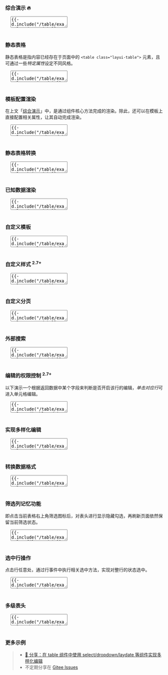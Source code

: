 <h3 lay-toc="{level: 2, id: 'examples'}" class="layui-hide">综合演示 🔥</h3>

<pre class="layui-code" lay-options="{preview: 'iframe', id: 'table-demo-1', text: {preview: '综合演示 🔥'}, style: 'height: 506px;', layout: ['preview', 'code'], tools: ['full','window'], done: function(obj){
  setTimeout(function(){
    layer.tipsIndex = layer.tips(
      '点击该图标可最大化查看效果', 
      layui.$('#table-demo-1 .layui-icon-screen-full'), {
      tips: 4,
      time: 30*1000
    })
  });
}, toolsEvent: function(oi, type){
  if(type === 'full'){
    layer.close(layer.tipsIndex);
  }
}}">
  <textarea>
{{- d.include("/table/examples/demo.md") }}
  </textarea>
</pre>

<h3 id="demo-static" lay-toc="{level: 2}" class="ws-bold">静态表格</h3>

静态表格是指内容已经存在于页面中的 `<table class="layui-table">` 元素，且可通过一些*特定属性*设定不同风格。

<pre class="layui-code" lay-options="{preview: true, style: 'height: 335px; overflow: auto;', layout: ['preview', 'code'], tools: ['full']}">
  <textarea>
{{- d.include("/table/examples/static.md") }}
  </textarea>
</pre>

<h3 id="demo-auto-render" lay-toc="{level: 2}" class="ws-bold">模板配置渲染</h3>

在上文「[综合演示](#examples)」中，是通过组件核心方法完成的渲染。除此，还可以在模板上直接配置相关属性，让其自动完成渲染。

<pre class="layui-code" lay-options="{preview: true, layout: ['preview', 'code'], tools: ['full'], done: function(obj){
  layui.table.init(obj.container.children('table'));
}, toolsEvent: function(oi, type){
  if(type === 'full'){
    layui.table.resize('ID-table-demo-init');
  }
}}">
  <textarea>
{{- d.include("/table/examples/autoRender.md") }}
  </textarea>
</pre>

<h3 id="demo-init" lay-toc="{level: 2}" class="ws-bold">静态表格转换</h3>

<pre class="layui-code" lay-options="{preview: true, codeStyle: 'height: 508px;', layout: ['preview', 'code'], tools: ['full']}">
  <textarea>
{{- d.include("/table/examples/init.md") }}
  </textarea>
</pre>

<h3 id="demo-data" lay-toc="{level: 2}" class="ws-bold">已知数据渲染</h3>

<pre class="layui-code" lay-options="{preview: true, codeStyle: 'height: 508px;', layout: ['preview', 'code'], ID: 'ID-table-demo-data', tools: ['full'], done: function(obj){
  layui.table.resize(this.ID);
}, toolsEvent: function(oi, type){
  if(type === 'full'){
    layui.table.resize(this.ID);
  }
}}">
  <textarea>
{{- d.include("/table/examples/data.md") }}
  </textarea>
</pre>

<h3 id="demo-templet" lay-toc="{level: 2, hot: true}" class="ws-bold">自定义模板</h3>

<pre class="layui-code" lay-options="{preview: true, codeStyle: 'height: 508px;', layout: ['preview', 'code'], tools: ['full'], ID: 'ID-table-demo-templet', done: function(obj){
  layui.table.resize(this.ID);
}, toolsEvent: function(oi, type){
  if(type === 'full'){
    layui.table.resize(this.ID);
  }
}}">
  <textarea>
{{- d.include("/table/examples/templet.md") }}
  </textarea>
</pre>

<h3 id="demo-css" lay-toc="{level: 2, hot: true}" class="ws-bold">自定义样式 <sup>2.7+</sup></h3>

<pre class="layui-code" lay-options="{preview: 'iframe', style: 'height: 538px;', layout: ['preview', 'code'], tools: ['full']}">
  <textarea>
{{- d.include("/table/examples/css.md") }}
  </textarea>
</pre>

<h3 id="demo-page" lay-toc="{level: 2}" class="ws-bold">自定义分页</h3>

<pre class="layui-code" lay-options="{preview: true, codeStyle: 'height: 508px;', layout: ['preview', 'code'], tools: ['full'], ID: 'ID-table-demo-page', done: function(obj){
  layui.table.resize(this.ID);
}, toolsEvent: function(oi, type){
  if(type === 'full'){
    layui.table.resize(this.ID);
  }
}}">
  <textarea>
{{- d.include("/table/examples/page.md") }}
  </textarea>
</pre>

<h3 id="demo-search" lay-toc="{level: 2, hot: true}" class="ws-bold">外部搜索</h3>

<pre class="layui-code" lay-options="{preview: true, codeStyle: 'height: 508px;', layout: ['preview', 'code'], tools: ['full'], ID: 'ID-table-demo-search', done: function(obj){
  obj.render();
  layui.table.resize(this.ID);
}, toolsEvent: function(oi, type){
  if(type === 'full'){
    layui.table.resize(this.ID);
  }
}}">
  <textarea>
{{- d.include("/table/examples/search.md") }}
  </textarea>
</pre>

<h3 id="demo-editable" lay-toc="{level: 2, hot: true}" class="ws-bold">编辑的权限控制 <sup>2.7+</sup></h3>

以下演示一个根据返回数据中某个字段来判断是否开启该行的编辑，*单击对应行*可进入单元格编辑。

<pre class="layui-code" lay-options="{preview: true, codeStyle: 'height: 508px;', layout: ['preview', 'code'], tools: ['full']}">
  <textarea>
{{- d.include("/table/examples/editable.md") }}
  </textarea>
</pre>

<h3 id="demo-editmodes" lay-toc="{level: 2, hot: true}" class="ws-bold">实现多样化编辑</h3>

<pre class="layui-code" lay-options="{preview: true, codeStyle: 'height: 508px;', layout: ['preview', 'code'], tools: ['full'], toolsEvent: function(oi, type){
  if(type === 'full'){
    layui.table.resize('ID-table-demo-editmodes');
  }
}}">
  <textarea>
{{- d.include("/table/examples/editModes.md") }}
  </textarea>
</pre>

<h3 id="demo-parse" lay-toc="{level: 2, hot: true}" class="ws-bold">转换数据格式</h3>

<pre class="layui-code" lay-options="{preview: true, codeStyle: 'height: 508px;', layout: ['preview', 'code'], tools: ['full'], toolsEvent: function(oi, type){
  if(type === 'full'){
    layui.table.resize('ID-table-demo-parse');
  }
}}">
  <textarea>
{{- d.include("/table/examples/parse.md") }}
  </textarea>
</pre>

<h3 id="demo-filter" lay-toc="{level: 2}" class="ws-bold">筛选列记忆功能</h3>

即点击当前表格右上角筛选图标后，对表头进行显示隐藏勾选，再刷新页面依然保留当前筛选状态。

<pre class="layui-code" lay-options="{preview: true, codeStyle: 'height: 508px;', layout: ['preview', 'code'], tools: ['full'], toolsEvent: function(oi, type){
  if(type === 'full'){
    layui.table.resize('ID-table-demo-filter');
  }
}}">
  <textarea>
{{- d.include("/table/examples/filter.md") }}
  </textarea>
</pre>

<h3 id="demo-setRowChecked" lay-toc="{level: 2, hot: true}" class="ws-bold">选中行操作</h3>

点击行任意处，通过行事件中执行相关选中方法，实现对整行的状态选中。

<pre class="layui-code" lay-options="{preview: true, codeStyle: 'height: 508px;', layout: ['preview', 'code'], tools: ['full'], toolsEvent: function(oi, type){
  if(type === 'full'){
    layui.table.resize('ID-table-demo-setRowChecked');
  }
}}">
  <textarea>
{{- d.include("/table/examples/setRowChecked.md") }}
  </textarea>
</pre>

<h3 id="demo-theads" lay-toc="{level: 2}" class="ws-bold">多级表头</h3>

<pre class="layui-code" lay-options="{preview: true, codeStyle: 'height: 508px;', layout: ['preview', 'code'], tools: ['full'], done: function(obj){
  layui.table.init(obj.container.children('table'));
}, toolsEvent: function(oi, type){
  if(type === 'full'){
    layui.table.resize('ID-table-demo-theads-1');
    layui.table.resize('ID-table-demo-theads-2');
  }
}}">
  <textarea>
{{- d.include("/table/examples/theads.md") }}
  </textarea>
</pre>


<h3 id="more-examples" class="ws-anchor ws-bold">更多示例</h3>

> - [🎉 分享：在 table 组件中使用 select/dropdown/laydate 等组件实现多样化编辑](https://gitee.com/layui/layui/issues/I5JBUE)
> - 不定期分享在 [Gitee Issues](https://gitee.com/layui/layui/issues)